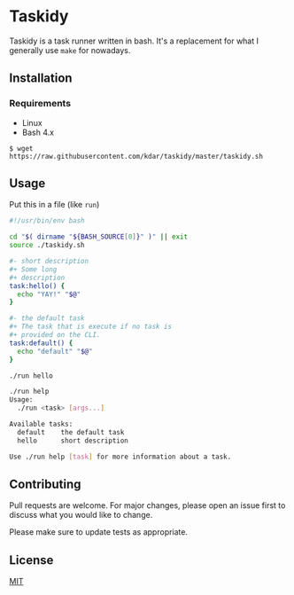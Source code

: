 # Taskidy

Taskidy is a task runner written in bash. It's a replacement for what I generally use `make` for nowadays.

## Installation

### Requirements

* Linux
* Bash 4.x

`$ wget https://raw.githubusercontent.com/kdar/taskidy/master/taskidy.sh`

## Usage

Put this in a file (like `run`)

```bash
#!/usr/bin/env bash

cd "$( dirname "${BASH_SOURCE[0]}" )" || exit
source ./taskidy.sh

#- short description
#+ Some long
#+ description
task:hello() {  
  echo "YAY!" "$@"
}

#- the default task
#+ The task that is execute if no task is
#+ provided on the CLI.
task:default() {
  echo "default" "$@"
}
```

```bash
./run hello
```

```bash
./run help  
Usage:
  ./run <task> [args...]

Available tasks:
  default    the default task
  hello      short description

Use ./run help [task] for more information about a task.
```

## Contributing

Pull requests are welcome. For major changes, please open an issue first to discuss what you would like to change.

Please make sure to update tests as appropriate.

## License

[MIT](https://choosealicense.com/licenses/mit/)
